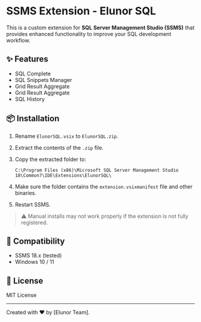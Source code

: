 # SSMS Extension - Elunor SQL

This is a custom extension for **SQL Server Management Studio (SSMS)** that provides enhanced functionality to improve your SQL development workflow.

## ✨ Features

- SQL Complete
- SQL Snippets Manager
- Grid Result Aggregate
- Grid Result Aggregate
- SQL History
## 📦 Installation

1. Rename `ElunorSQL.vsix` to `ElunorSQL.zip`.
2. Extract the contents of the `.zip` file.
3. Copy the extracted folder to:

   ```
   C:\Program Files (x86)\Microsoft SQL Server Management Studio 18\Common7\IDE\Extensions\ElunorSQL\
   ```

4. Make sure the folder contains the `extension.vsixmanifest` file and other binaries.
5. Restart SSMS.

> ⚠️ Manual installs may not work properly if the extension is not fully registered.

## 🧪 Compatibility

- SSMS 18.x (tested)
- Windows 10 / 11


## 📃 License

MIT License

---

Created with ❤️ by [Elunor Team].
